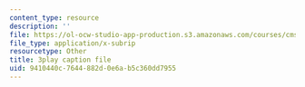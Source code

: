 ```yaml
---
content_type: resource
description: ''
file: https://ol-ocw-studio-app-production.s3.amazonaws.com/courses/cms-608-game-design-spring-2014/9410440c7644882d0e6ab5c360dd7955_1506647.srt
file_type: application/x-subrip
resourcetype: Other
title: 3play caption file
uid: 9410440c-7644-882d-0e6a-b5c360dd7955
---
```

